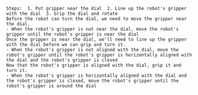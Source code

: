 
    Steps:  1. Put gripper near the dial  2. Line up the robot's gripper with the dial  3. Grip the dial and rotate
    Before the robot can turn the dial, we need to move the gripper near the dial.
    - When the robot's gripper is not near the dial, move the robot's gripper until the robot's gripper is near the dial
    Once the gripper is near the dial, we'll need to line up the gripper with the dial before we can grip and turn it.
    - When the robot's gripper is not aligned with the dial, move the robot's gripper until the robot's gripper is horizontally aligned with the dial and the robot's gripper is closed
    Now that the robot's gripper is aligned with the dial, grip it and turn it.
    - When the robot's gripper is horizontally aligned with the dial and the robot's gripper is closed, move the robot's gripper until the robot's gripper is around the dial